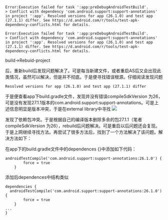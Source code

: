 ```
Error:Execution failed for task ':app:preDebugAndroidTestBuild'.
> Conflict with dependency 'com.android.support:support-annotations' in project ':app'. Resolved versions for app (26.1.0) and test app (27.1.1) differ. See https://d.android.com/r/tools/test-apk-dependency-conflicts.html for details.
```
```
Error:Execution failed for task ':app:preDebugAndroidTestBuild'.
> Conflict with dependency 'com.android.support:support-annotations' in project ':app'. Resolved versions for app (26.1.0) and test app (27.1.1) differ. See https://d.android.com/r/tools/test-apk-dependency-conflicts.html for details.
```

build->Rebuid-project

后，重新build后发现问题解决了。可是每当新建文件，或者重启AS后又会出现此类情况，虽然可以解决，但是并不彻底。于是便寻找错误根源。仔细阅读发现问题
```
Resolved versions for app (26.1.0) and test app (27.1.1) differ
```

于是便查看app下build.gradle文件，发现并没有错误compileSdkVersion 为26，可是没有发现27.1.1版本的com.android.support:support-annotations。可是上述信息明显是版本冲突，于是在external library中寻找
![](https://img2018.cnblogs.com/blog/1446249/202002/1446249-20200216125208201-945021455.png)

发现了依赖包冲突。于是根据自己的编译版本删除多余的包27.1.1（笔者compileSdkVersion 为26），rebuild后问题解决。可是重启以后问题还会复现。于是上网继续寻找方法。再尝试了很多方法后，找到了一个方法解决了该问题。解决方法如下：

在app下的build.gradle文件中的dependences {}中添加如下代码：
```
androidTestCompile('com.android.support:support-annotations:26.1.0') {
        force = true
    }
```
添加后dependences中结构类似
```
dependencies {
  androidTestCompile('com.android.support:support-annotations:26.1.0') {
        force = true
    }
...
}
```

